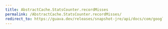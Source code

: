 ```yaml
---
title: AbstractCache.StatsCounter.recordMisses
permalink: /AbstractCache.StatsCounter.recordMisses/
redirect_to: https://guava.dev/releases/snapshot-jre/api/docs/com/google/common/cache/AbstractCache.StatsCounter.html#recordMisses-int-
---
```

